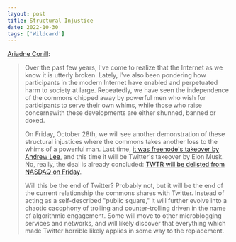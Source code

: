 ```yaml
---
layout: post
title: Structural Injustice
date: 2022-10-30
tags: ['Wildcard']
---
```

[Ariadne Conill](https://ariadne.space/2022/10/27/the-internet-is-broken-due-to-structural-injustice/):

> Over the past few years, I've come to realize that the Internet as we know it is utterly broken. Lately, I've also been pondering how participants in the modern Internet have enabled and perpetuated harm to society at large. Repeatedly, we have seen the independence of the commons chipped away by powerful men who wish for participants to serve their own whims, while those who raise concerns<!--x-->with these developments are either shunned, banned or doxed.
>
> On Friday, October 28th, we will see another demonstration of these structural injustices where the commons takes another loss to the whims of a powerful man. Last time, [it was freenode's takeover by Andrew Lee](https://ariadne.space/2021/05/20/the-whole-freenode-kerfluffle/), and this time it will be Twitter's takeover by Elon Musk. No, really, the deal is already concluded: [TWTR will be delisted from NASDAQ on Friday](https://seekingalpha.com/news/3896099-twitter-delisting-from-nyse-effective-on-friday-after-musk-completes-deal).
>
> Will this be the end of Twitter? Probably not, but it will be the end of the current relationship the commons shares with Twitter. Instead of acting as a self-described "public square," it will further evolve into a chaotic cacophony of trolling and counter-trolling driven in the name of algorithmic engagement. Some will move to other microblogging services and networks, and will likely discover that everything which made Twitter horrible likely applies in some way to the replacement.